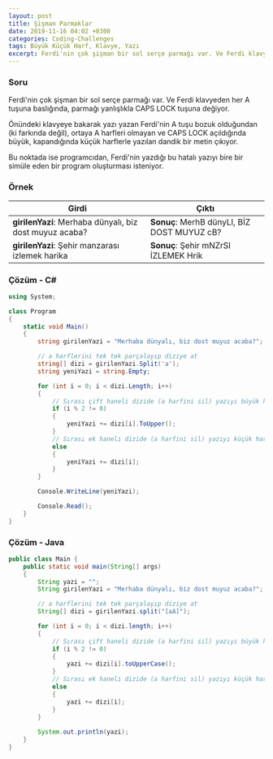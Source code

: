 ```yaml
---
layout: post
title: Şişman Parmaklar
date: 2019-11-16 04:02 +0300
categories: Coding-Challenges
tags: Büyük Küçük Harf, Klavye, Yazı
excerpt: Ferdi'nin çok şişman bir sol serçe parmağı var. Ve Ferdi klavyeden her A tuşuna baslığında, parmağı yanlışlıkla CAPS LOCK tuşuna değiyor...
---
```

### Soru
Ferdi'nin çok şişman bir sol serçe parmağı var. Ve Ferdi klavyeden her A tuşuna baslığında, parmağı yanlışlıkla CAPS LOCK tuşuna değiyor.

Önündeki klavyeye bakarak yazı yazan Ferdi'nin A tuşu bozuk olduğundan (ki farkında değil), ortaya A harfleri olmayan ve CAPS LOCK açıldığında büyük, kapandığında küçük harflerle yazılan dandik bir metin çıkıyor.

Bu noktada ise programcıdan, Ferdi'nin yazdığı bu hatalı yazıyı bire bir simüle eden bir program oluşturması isteniyor.

### Örnek

| Girdi                                                   | Çıktı                                        |
|---------------------------------------------------------|----------------------------------------------|
| **girilenYazi**: Merhaba dünyalı, biz dost muyuz acaba? | **Sonuç**:  MerhB dünyLI, BİZ DOST MUYUZ cB? |
| **girilenYazi**: Şehir manzarası izlemek harika         | **Sonuç**:  Şehir mNZrSI İZLEMEK Hrik        |

### Çözüm - C#
```csharp
using System;

class Program
{
    static void Main()
    {
        string girilenYazi = "Merhaba dünyalı, biz dost muyuz acaba?";

        // a harflerini tek tek parçalayıp diziye at
        string[] dizi = girilenYazi.Split('a');
        string yeniYazi = string.Empty;

        for (int i = 0; i < dizi.Length; i++)
        {
            // Sırası çift haneli dizide (a harfini sil) yazıyı büyük harfli yap
            if (i % 2 != 0)
            {
                yeniYazi += dizi[i].ToUpper();
            }
            // Sırası ek haneli dizide (a harfini sil) yazıyı küçük harfli yap
            else
            {
                yeniYazi += dizi[i];
            }
        }

        Console.WriteLine(yeniYazi);

        Console.Read();
    }
}
```

### Çözüm - Java
```java
public class Main {
    public static void main(String[] args) 
    {
        String yazi = "";
        String girilenYazi = "Merhaba dünyalı, biz dost muyuz acaba?";

        // a harflerini tek tek parçalayıp diziye at
        String[] dizi = girilenYazi.split("[aA]");

        for (int i = 0; i < dizi.length; i++) 
        {
            // Sırası çift haneli dizide (a harfini sil) yazıyı büyük harfli yap
            if (i % 2 != 0) 
            {
                yazi += dizi[i].toUpperCase();
            } 
            // Sırası ek haneli dizide (a harfini sil) yazıyı küçük harfli yap
            else 
            {
                yazi += dizi[i];
            }
        }
        
        System.out.println(yazi);
    }
}
```